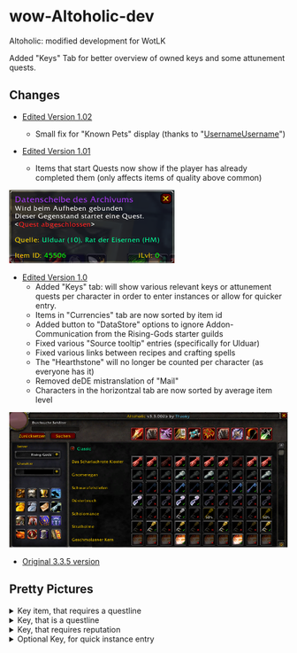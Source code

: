 # wow-Altoholic-dev
Altoholic: modified development for WotLK

Added "Keys" Tab for better overview of owned keys and some attunement quests.
## Changes
- [Edited Version 1.02](https://github.com/telkar-rg/wow-Altoholic-dev/releases/tag/t1.02)
  - Small fix for "Known Pets" display (thanks to "[UsernameUsername](https://www.rising-gods.de/forum/63-programmiererecke/830273-addon-altoholic-haustier-info.html)") 

- [Edited Version 1.01](https://github.com/telkar-rg/wow-Altoholic-dev/releases/tag/t1.01)
  - Items that start Quests now show if the player has already completed them (only affects items of quality above common)

![The new "Keys" tab](https://github.com/telkar-rg/wow-Altoholic-dev/blob/main/_img/10.png?raw=true)

- [Edited Version 1.0](https://github.com/telkar-rg/wow-Altoholic-dev/releases/tag/t1.0)
  - Added "Keys" tab: will show various relevant keys or attunement quests per character in order to enter instances or allow for quicker entry.
  - Items in "Currencies" tab are now sorted by item id
  - Added button to "DataStore" options to ignore Addon-Communication from the Rising-Gods starter guilds
  - Fixed various "Source tooltip" entries (specifically for Ulduar)
  - Fixed various links between recipes and crafting spells
  - The "Hearthstone" will no longer be counted per character (as everyone has it)
  - Removed deDE mistranslation of "Mail"
  - Characters in the horizontzal tab are now sorted by average item level
  
![The new "Keys" tab](https://github.com/telkar-rg/wow-Altoholic-dev/blob/main/_img/1.png?raw=true)

- [Original 3.3.5 version](https://github.com/telkar-rg/wow-Altoholic-dev/releases/tag/r90)

## Pretty Pictures

<details>
  <summary>Key item, that requires a questline</summary>
  
  ![Mouseover Key Label](https://github.com/telkar-rg/wow-Altoholic-dev/blob/main/_img/8.png?raw=true)
  ![Mouseover Character Item](https://github.com/telkar-rg/wow-Altoholic-dev/blob/main/_img/9.png?raw=true)
</details>

<details>
  <summary>Key, that is a questline</summary>
  
  ![Mouseover Key Label](https://github.com/telkar-rg/wow-Altoholic-dev/blob/main/_img/6.png?raw=true)
  ![Mouseover Character Item](https://github.com/telkar-rg/wow-Altoholic-dev/blob/main/_img/7.png?raw=true)
</details>

<details>
  <summary>Key, that requires reputation</summary>
  
  ![Mouseover Key Label](https://github.com/telkar-rg/wow-Altoholic-dev/blob/main/_img/4.png?raw=true)
  ![Mouseover Character Item](https://github.com/telkar-rg/wow-Altoholic-dev/blob/main/_img/5.png?raw=true)
</details>

<details>
  <summary>Optional Key, for quick instance entry</summary>
  
  ![Mouseover Key Label](https://github.com/telkar-rg/wow-Altoholic-dev/blob/main/_img/2.png?raw=true)
  ![Mouseover Character Item](https://github.com/telkar-rg/wow-Altoholic-dev/blob/main/_img/3.png?raw=true)
</details>
